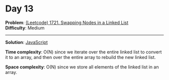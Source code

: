 # Day 13

**Problem**: [(Leetcode) 1721. Swapping Nodes in a Linked List](https://leetcode.com/problems/swapping-nodes-in-a-linked-list/)  
**Difficulty**: Medium

---

**Solution**: [JavaScript](../solutions/swapping-nodes-linked-list.js)

**Time complexity**: O(N) since we iterate over the entire linked list to convert it to an array, and then over the entire array to rebuild the new linked list.

**Space complexity**: O(N) since we store all elements of the linked list in an array.

